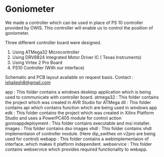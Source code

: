 Goniometer
==========

We made a controller which can be used in place of PS 10 controller provided by OWIS. This controller will enable us to control the position of goniometer.

Three different controller board were designed.
1. Using ATMega32 Microcontroller
2. Using DRV8824 Integrated Motor Driver IC ( Texas Instruments)
3. Using Virtex 2 Pro Board
4. PS10 Controller (With our interface)

Schematic and PCB layout available on request basis.
Contact : ishailesh8@gmail.com

app : This folder contains a windows desktop application which is being used to communicate with controller board.
atmega32 : This folder contains the project which was created in AVR Studio for ATMega
dll : This folder contains api which contains function which are being used in windows app
edk : This folder contains the project which was created in Xilinx Platform Studio and uses a PowerPC405 module for control action
gonioappdeployment : This folder contains executable and msi installer.
images : This folder contains dso images 
vhdl : This folder contains vhdl implementaion of controller module. (Here dip_swithes on v2pro are being used for control)
webapp : This folder contains a webimplementaion of interface..which makes it platform independent.
webservice : This folder contains webservice which provides required functionality to webapp.
